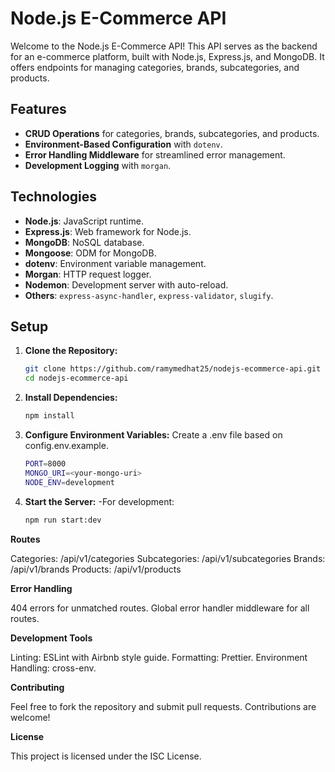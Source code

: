 # Node.js E-Commerce API

Welcome to the Node.js E-Commerce API! This API serves as the backend for an e-commerce platform, built with Node.js, Express.js, and MongoDB. It offers endpoints for managing categories, brands, subcategories, and products.

## Features

- **CRUD Operations** for categories, brands, subcategories, and products.
- **Environment-Based Configuration** with `dotenv`.
- **Error Handling Middleware** for streamlined error management.
- **Development Logging** with `morgan`.

## Technologies

- **Node.js**: JavaScript runtime.
- **Express.js**: Web framework for Node.js.
- **MongoDB**: NoSQL database.
- **Mongoose**: ODM for MongoDB.
- **dotenv**: Environment variable management.
- **Morgan**: HTTP request logger.
- **Nodemon**: Development server with auto-reload.
- **Others**: `express-async-handler`, `express-validator`, `slugify`.

## Setup

1. **Clone the Repository:**

   ```bash
   git clone https://github.com/ramymedhat25/nodejs-ecommerce-api.git
   cd nodejs-ecommerce-api
2. **Install Dependencies:**

   ```bash
   npm install

3. **Configure Environment Variables:**
   Create a .env file based on config.env.example. 
   ```bash
   PORT=8000
   MONGO_URI=<your-mongo-uri>
   NODE_ENV=development

4. **Start the Server:**
-For development:
   ```bash
   npm run start:dev

**Routes**

Categories: /api/v1/categories
Subcategories: /api/v1/subcategories
Brands: /api/v1/brands
Products: /api/v1/products

**Error Handling**

404 errors for unmatched routes.
Global error handler middleware for all routes.

**Development Tools**

Linting: ESLint with Airbnb style guide.
Formatting: Prettier.
Environment Handling: cross-env.

**Contributing**

Feel free to fork the repository and submit pull requests. Contributions are welcome!

**License**

This project is licensed under the ISC License.
